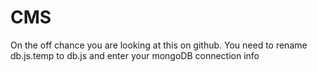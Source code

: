 ﻿# CMS

On the off chance you are looking at this on github.
You need to rename db.js.temp to db.js and enter your mongoDB connection info


